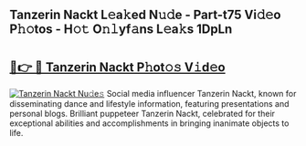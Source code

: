 ## Tanzerin Nackt L𝚎a𝚔ed N𝚞𝚍e - Part-t75 Vi𝚍𝚎o P𝚑𝚘tos - H𝚘𝚝 O𝚗𝚕yf𝚊ns L𝚎a𝚔s 1DpLn

# <h2><a href="http://kfc5c1.oniu.top/?m=Tanzerin+Nackt">🔗👉 🔴 Tanzerin Nackt P𝚑ot𝚘𝚜 V𝚒d𝚎o</a></h2>

[![Tanzerin Nackt Nu𝚍e𝚜](https://i.imgur.com/0qMVB7G.gif)](http://kfc5c1.oniu.top/?m=Tanzerin+Nackt)
Social media influencer Tanzerin Nackt, known for disseminating dance and lifestyle information, featuring presentations and personal blogs. Brilliant puppeteer Tanzerin Nackt, celebrated for their exceptional abilities and accomplishments in bringing inanimate objects to life.  
